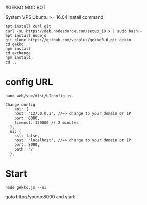 #GEKKO MOD BOT

System VPS Ubuntu >= 16.04 
install command

	apt install curl git
	curl -sL https://deb.nodesource.com/setup_10.x | sudo bash -
	apt install nodejs
	git clone https://github.com/vtnplus/gekko0.6.git gekko
	cd gekko
	npm install
	cd exchange
	npm install
	cd ..

# config URL
	nano web/vue/dist/UIconfig.js

	Change config
		api: {
	    host: '127.0.0.1', //=> change to your domain or IP
	    port: 8000,
	    timeout: 120000 // 2 minutes
	  },
	  ui: {
	    ssl: false,
	    host: 'localhost', //=> change to your domain or IP
	    port: 8000,
	    path: '/'
	  },
# Start
	node gekko.js --ui

goto http://yourip:8000
and start